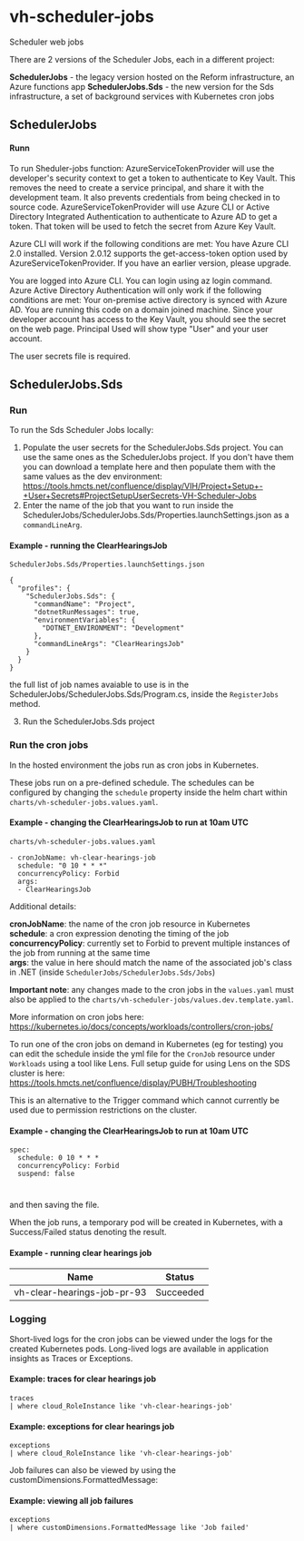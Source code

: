 # vh-scheduler-jobs
Scheduler web jobs

There are 2 versions of the Scheduler Jobs, each in a different project:

**SchedulerJobs** - the legacy version hosted on the Reform infrastructure, an Azure functions app
**SchedulerJobs.Sds** - the new version for the Sds infrastructure, a set of background services with Kubernetes cron jobs

## SchedulerJobs

#### Runn
To run Sheduler-jobs function:
AzureServiceTokenProvider will use the developer's security context to get a token to authenticate to Key Vault. This removes the need to create a service principal, and share it with the development team. It also prevents credentials from being checked in to source code. AzureServiceTokenProvider will use Azure CLI or Active Directory Integrated Authentication to authenticate to Azure AD to get a token. That token will be used to fetch the secret from Azure Key Vault.

Azure CLI will work if the following conditions are met:
You have Azure CLI 2.0 installed. Version 2.0.12 supports the get-access-token option used by AzureServiceTokenProvider. If you have an earlier version, please upgrade.

You are logged into Azure CLI. You can login using az login command.
Azure Active Directory Authentication will only work if the following conditions are met:
Your on-premise active directory is synced with Azure AD.
You are running this code on a domain joined machine.
Since your developer account has access to the Key Vault, you should see the secret on the web page. Principal Used will show type "User" and your user account.

The user secrets file is required. 

## SchedulerJobs.Sds

### Run
To run the Sds Scheduler Jobs locally:

1. Populate the user secrets for the SchedulerJobs.Sds project. You can use the same ones as the SchedulerJobs project. If you don't have them you can download a template here and then populate them with the same values as the dev environment: https://tools.hmcts.net/confluence/display/VIH/Project+Setup+-+User+Secrets#ProjectSetupUserSecrets-VH-Scheduler-Jobs
2. Enter the name of the job that you want to run inside the SchedulerJobs/SchedulerJobs.Sds/Properties.launchSettings.json as a `commandLineArg`.

#### Example - running the ClearHearingsJob
`SchedulerJobs.Sds/Properties.launchSettings.json`
```
{
  "profiles": {
    "SchedulerJobs.Sds": {
      "commandName": "Project",
      "dotnetRunMessages": true,
      "environmentVariables": {
        "DOTNET_ENVIRONMENT": "Development"
      },
      "commandLineArgs": "ClearHearingsJob"
    }
  }
}
```

the full list of job names avaiable to use is in the SchedulerJobs/SchedulerJobs.Sds/Program.cs, inside the `RegisterJobs` method.

3. Run the SchedulerJobs.Sds project

### Run the cron jobs
In the hosted environment the jobs run as cron jobs in Kubernetes.

These jobs run on a pre-defined schedule. The schedules can be configured by changing the `schedule` property inside the helm chart within `charts/vh-scheduler-jobs.values.yaml`.

#### Example - changing the ClearHearingsJob to run at 10am UTC
`charts/vh-scheduler-jobs.values.yaml`
```
- cronJobName: vh-clear-hearings-job
  schedule: "0 10 * * *"
  concurrencyPolicy: Forbid
  args:
  - ClearHearingsJob
```

Additional details:

**cronJobName**: the name of the cron job resource in Kubernetes  
**schedule**: a cron expression denoting the timing of the job  
**concurrencyPolicy**: currently set to Forbid to prevent multiple instances of the job from running at the same time  
**args**: the value in here should match the name of the associated job's class in .NET (inside `SchedulerJobs/SchedulerJobs.Sds/Jobs`)

**Important note**: any changes made to the cron jobs in the `values.yaml` must also be applied to the `charts/vh-scheduler-jobs/values.dev.template.yaml`.

More information on cron jobs here: https://kubernetes.io/docs/concepts/workloads/controllers/cron-jobs/

To run one of the cron jobs on demand in Kubernetes (eg for testing) you can edit the schedule inside the yml file for the `CronJob` resource under `Workloads` using a tool like Lens. Full setup guide for using Lens on the SDS cluster is here: https://tools.hmcts.net/confluence/display/PUBH/Troubleshooting

This is an alternative to the Trigger command which cannot currently be used due to permission restrictions on the cluster.

#### Example - changing the ClearHearingsJob to run at 10am UTC
````
spec:
  schedule: 0 10 * * *
  concurrencyPolicy: Forbid
  suspend: false
````
#
and then saving the file.

When the job runs, a temporary pod will be created in Kubernetes, with a Success/Failed status denoting the result.

#### Example - running clear hearings job
| Name      | Status |
| ----------- | ----------- |
| vh-clear-hearings-job-pr-93      | Succeeded       |

### Logging
Short-lived logs for the cron jobs can be viewed under the logs for the created Kubernetes pods. Long-lived logs are available in application insights as Traces or Exceptions.

#### Example: traces for clear hearings job
```
traces 
| where cloud_RoleInstance like 'vh-clear-hearings-job'
```

#### Example: exceptions for clear hearings job
```
exceptions 
| where cloud_RoleInstance like 'vh-clear-hearings-job'
```

Job failures can also be viewed by using the customDimensions.FormattedMessage:

#### Example: viewing all job failures
```
exceptions 
| where customDimensions.FormattedMessage like 'Job failed'
```
